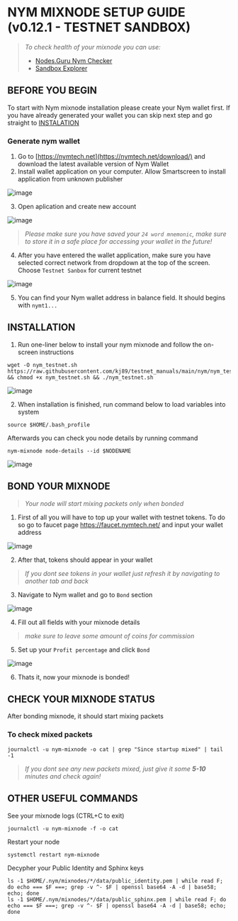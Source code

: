 # NYM MIXNODE SETUP GUIDE (v0.12.1 - TESTNET SANDBOX)

> *To check health of your mixnode you can use:*
> - [Nodes.Guru Nym Checker](https://nodes.guru/nym/mixnodecheck)
> - [Sandbox Explorer](https://sandbox-explorer.nymtech.net/network-components/mixnodes)

## BEFORE YOU BEGIN
To start with Nym mixnode installation please create your Nym wallet first. If you have already generated your wallet you can skip next step and go straight to [INSTALATION](https://github.com/kj89/testnet_manuals/tree/main/nym#installation)

### Generate nym wallet
1. Go to [https://nymtech.net](https://nymtech.net/download/) and download the latest available version of Nym Wallet
2. Install wallet application on your computer. Allow Smartscreen to install application from unknown publisher

![image](https://user-images.githubusercontent.com/50621007/162535623-5e02e13c-844e-4e60-917a-f30daf2da0f5.png)

3. Open aplication and create new account

![image](https://user-images.githubusercontent.com/50621007/162536087-f8eb9217-b668-491f-b1f6-853eb1e2312f.png)

> *Please make sure you have saved your `24 word mnemonic`, make sure to store it in a safe place for accessing your wallet in the future!*

4. After you have entered the wallet application, make sure you have selected correct network from dropdown at the top of the screen. Choose `Testnet Sanbox` for current testnet

![image](https://user-images.githubusercontent.com/50621007/162532456-48f2f9c5-7150-4bf4-88e8-4813009bbc5e.png)

5. You can find your Nym wallet address in balance field. It should begins with `nymt1...`

## INSTALLATION
1. Run one-liner below to install your nym mixnode and follow the on-screen instructions
```
wget -O nym_testnet.sh https://raw.githubusercontent.com/kj89/testnet_manuals/main/nym/nym_testnet.sh && chmod +x nym_testnet.sh && ./nym_testnet.sh
```

![image](https://user-images.githubusercontent.com/50621007/162527668-5112e417-a60b-4080-8128-bf3b7a53c986.png)

2. When installation is finished, run command below to load variables into system
```
source $HOME/.bash_profile
```

Afterwards you can check you node details by running command
```
nym-mixnode node-details --id $NODENAME
```

![image](https://user-images.githubusercontent.com/50621007/162536842-008f5530-a6e0-4d1c-9fb2-aaa5af96291c.png)


## BOND YOUR MIXNODE
> *Your node will start mixing packets only when bonded*
1. First of all you will have to top up your wallet with testnet tokens. To do so go to faucet page https://faucet.nymtech.net/ and input your wallet address

![image](https://user-images.githubusercontent.com/50621007/162536356-c86a71d1-6e37-466c-8889-2fc81e6a6347.png)

2. After that, tokens should appear in your wallet

> *If you dont see tokens in your wallet just refresh it by navigating to another tab and back*

3. Navigate to Nym wallet and go to `Bond` section

![image](https://user-images.githubusercontent.com/50621007/162537550-9738ac56-d322-4667-8654-d165052d1b5c.png)

4. Fill out all fields with your mixnode details

> *make sure to leave some amount of coins for commission*

5. Set up your `Profit percentage` and click `Bond`

![image](https://user-images.githubusercontent.com/50621007/162538013-09d33f38-d966-4356-add2-34afee1a1b04.png)

6. Thats it, now your mixnode is bonded!

## CHECK YOUR MIXNODE STATUS
After bonding mixnode, it should start mixing packets

### To check mixed packets
```
journalctl -u nym-mixnode -o cat | grep "Since startup mixed" | tail -1
```
> *If you dont see any new packets mixed, just give it some **5-10** minutes and check again!*

## OTHER USEFUL COMMANDS
See your mixnode logs (CTRL+C to exit)
```
journalctl -u nym-mixnode -f -o cat
```

Restart your node
```
systemctl restart nym-mixnode
```

Decypher your Public Identity and Sphinx keys
```
ls -1 $HOME/.nym/mixnodes/*/data/public_identity.pem | while read F; do echo === $F ===; grep -v ^- $F | openssl base64 -A -d | base58; echo; done
ls -1 $HOME/.nym/mixnodes/*/data/public_sphinx.pem | while read F; do echo === $F ===; grep -v ^- $F | openssl base64 -A -d | base58; echo; done
```
